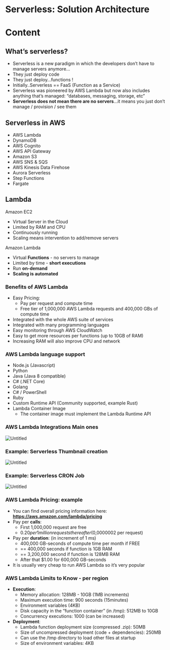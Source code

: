 # Serverless: Solution Architecture

# Content

## What’s serverless?

- Serverless is a new paradigm in which the developers don’t have to manage servers anymore…
- They just deploy code
- They just deploy…functions !
- Initially..Serverless == FaaS (Function as a Service)
- Serverless was pioneered by AWS Lambda but now also includes anything that’s managed: “databases, messaging, storage, etc”
- **Serverless does not mean there are no servers**…it means you just don’t manage / provision / see them

## Serverless in AWS

- AWS Lambda
- DynamoDB
- AWS Cognito
- AWS API Gateway
- Amazon S3
- AWS SNS & SQS
- AWS Kinesis Data Firehose
- Aurora Serverless
- Step Functions
- Fargate

## Lambda

Amazon EC2

- Virtual Server in the Cloud
- Limited by RAM and CPU
- Continuously running
- Scaling means intervention to add/remove servers

Amazon Lambda

- Virtual **Functions** - no servers to manage
- Limited by time - **short executions**
- Run **on-demand**
- **Scaling is automated**

### Benefits of AWS Lambda

- Easy Pricing:
    - Pay per request and compute time
    - Free tier of 1,000,000 AWS Lambda requests and 400,000 GBs of compute time
- Integrated with the whole AWS suite of services
- Integrated with many programming languages
- Easy monitoring through AWS CloudWatch
- Easy to get more resources per functions (up to 10GB of RAM)
- Increasing RAM will also improve CPU and network

### AWS Lambda language support

- Node.js (Javascript)
- Python
- Java (Java 8 compatible)
- C# (.NET Core)
- Golang
- C# / PowerShell
- Ruby
- Custom Runtime API (Community supported, example Rust)
- Lambda Container Image
    - The container image must implement the Lambda Runtime API

### AWS Lambda Integrations Main ones

![Untitled](https://s3-us-west-2.amazonaws.com/secure.notion-static.com/357b6941-1dc4-494e-8a72-8f0b41539ac2/Untitled.png)

### Example: Serverless Thumbnail creation

![Untitled](https://s3-us-west-2.amazonaws.com/secure.notion-static.com/3b68c79b-4a83-4d71-af19-253695e94a82/Untitled.png)

### Example: Serverless CRON Job

![Untitled](https://s3-us-west-2.amazonaws.com/secure.notion-static.com/6d60f792-1285-4619-a893-763c6fbadefc/Untitled.png)

### AWS Lambda Pricing: example

- You can find overall pricing information here:  **https://aws.amazon.com/lambda/pricing**
- Pay per **calls**:
    - First 1,000,000 request are free
    - $0.20 per 1million requests thereafter ($0,0000002 per request)
- Pay per **duration**: (in increment of 1 ms)
    - 400,000 GB-seconds of compute time per month if FREE
    - == 400,000 seconds if function is 1GB RAM
    - == 3,200,000 second if function is 128MB RAM
    - After that $1.00 for 600,000 GB-seconds
- It is usually very cheap to run AWS Lambda so it’s very popular

### AWS Lambda Limits to Know - per region

- **Execution**:
    - Memory allocation: 128MB - 10GB (1MB increments)
    - Maximum execution time: 900 seconds (15minutes)
    - Environment variables (4KB)
    - Disk capacity in the “function container” (in /tmp): 512MB to 10GB
    - Concurrency executions: 1000 (can be increased)
- **Deployment**:
    - Lambda function deployment size (compressed .zip): 50MB
    - Size of uncompressed deployment (code + dependencies): 250MB
    - Can use the /tmp directory to load other files at startup
    - Size of environment variables: 4KB